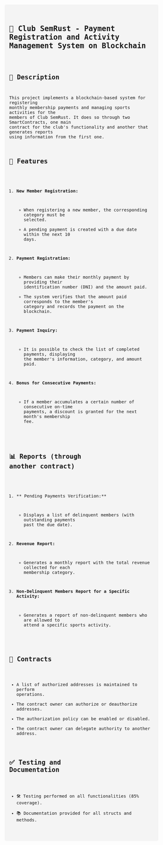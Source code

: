 <div style="background-color:#f4f4f4; padding:15px; border-radius:5px; font-family:monospace; white-space:pre-wrap;">
<h1 style="font-size: 24px; font-weight: bold;">📌 Club SemRust - Payment Registration and Activity Management System on Blockchain</h1>

## 📝 Description
This project implements a blockchain-based system for registering monthly membership payments and managing sports activities for the members of Club SemRust. It does so through two SmartContracts, one main contract for the club's functionality and another that generates reports using information from the first one.

## 🚀 Features
1. **New Member Registration:**
   - When registering a new member, the corresponding category must be selected.
   - A pending payment is created with a due date within the next 10 days.

2. **Payment Registration:**
   - Members can make their monthly payment by providing their identification number (DNI) and the amount paid.
   - The system verifies that the amount paid corresponds to the member's category and records the payment on the blockchain.

3. **Payment Inquiry:**
   - It is possible to check the list of completed payments, displaying the member's information, category, and amount paid.

4. **Bonus for Consecutive Payments:**
   - If a member accumulates a certain number of consecutive on-time payments, a discount is granted for the next month's membership fee.

## 📊 Reports (through another contract)
1. ** Pending Payments Verification:**
   - Displays a list of delinquent members (with outstanding payments past the due date).

2. **Revenue Report:**
   - Generates a monthly report with the total revenue collected for each membership category.

3. **Non-Delinquent Members Report for a Specific Activity:**
   - Generates a report of non-delinquent members who are allowed to attend a specific sports activity.

## 🔐 Contracts
- A list of authorized addresses is maintained to perform operations.
- The contract owner can authorize or deauthorize addresses.
- The authorization policy can be enabled or disabled.
- The contract owner can delegate authority to another address.

## ✅ Testing and Documentation
- 🛠️ Testing performed on all functionalities (85% coverage).
- 📚 Documentation provided for all structs and methods.
</div>

